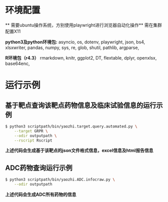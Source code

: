 
# 环境配置
** 需要ubuntu操作系统，方别使用playwright进行浏览器自动化操作**
需在集群配置X11

**python3及python环境包:**
asyncio,
os, 
dotenv,
playwright,
json,
bs4,
xlsxwriter,
pandas,
numpy,
sys,
re,
glob,
shutil,
pathlib,
argparse,

**R环境包（r4.3）**
rmarkdown,
knitr,
ggplot2,
DT,
flextable,
dplyr,
openxlsx,
base64enc,

# 运行示例
## 基于靶点查询该靶点药物信息及临床试验信息的运行示例
```bash
$ python3 scriptpath/bin/yaozhi.target.query.automated.py \
	--target GRPR \
	--odir outputpath \
	--rscript Rscript
```
**上述代码会生成基于该靶点的json文件格式信息，excel信息及html报告信息**


## ADC药物查询运行示例
```bash
$ python3 scriptpath/bin/yaozhi.ADC.infocraw.py \
	--odir outputpath
```
**上述代码会生成ADC所有药物的信息**











